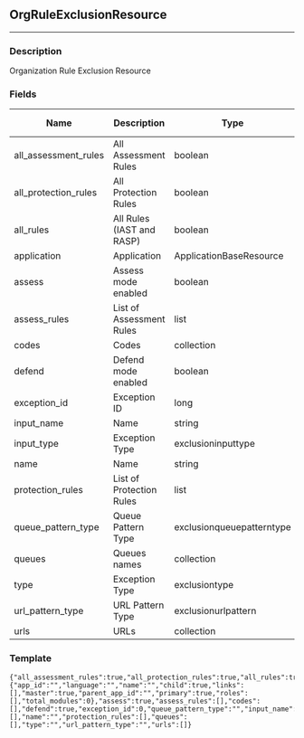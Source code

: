 ## OrgRuleExclusionResource
---
### Description
Organization Rule Exclusion Resource
### Fields
| Name | Description | Type | Allowed Values | Required |
| ---- | ----------- | ---- | -------------- | -------- |
| all_assessment_rules | All Assessment Rules | boolean |  | false |
| all_protection_rules | All Protection Rules | boolean |  | false |
| all_rules | All Rules (IAST and RASP) | boolean |  | false |
| application | Application | ApplicationBaseResource |  | false |
| assess | Assess mode enabled | boolean |  | false |
| assess_rules | List of Assessment Rules | list |  | false |
| codes | Codes | collection |  | false |
| defend | Defend mode enabled | boolean |  | false |
| exception_id | Exception ID | long |  | false |
| input_name | Name | string |  | false |
| input_type | Exception Type | exclusioninputtype |  | false |
| name | Name | string |  | false |
| protection_rules | List of Protection Rules | list |  | false |
| queue_pattern_type | Queue Pattern Type | exclusionqueuepatterntype |  | false |
| queues | Queues names | collection |  | false |
| type | Exception Type | exclusiontype |  | false |
| url_pattern_type | URL Pattern Type | exclusionurlpattern |  | false |
| urls | URLs | collection |  | false |
### Template
```
{"all_assessment_rules":true,"all_protection_rules":true,"all_rules":true,"application":{"app_id":"","language":"","name":"","child":true,"links":[],"master":true,"parent_app_id":"","primary":true,"roles":[],"total_modules":0},"assess":true,"assess_rules":[],"codes":[],"defend":true,"exception_id":0,"queue_pattern_type":"","input_name":"","input_type":"","links":[],"name":"","protection_rules":[],"queues":[],"type":"","url_pattern_type":"","urls":[]}
```
